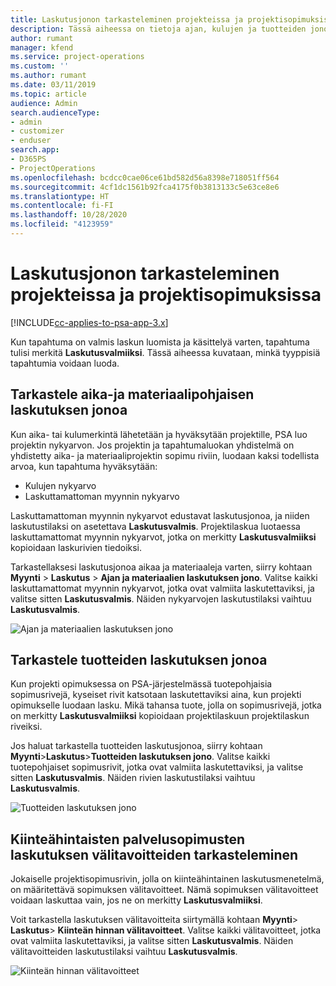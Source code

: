 ```yaml
---
title: Laskutusjonon tarkasteleminen projekteissa ja projektisopimuksissa
description: Tässä aiheessa on tietoja ajan, kulujen ja tuotteiden jonojen tarkastelusta sekä siitä, miten ne voidaan merkitä laskutusvalmiiksi.
author: rumant
manager: kfend
ms.service: project-operations
ms.custom: ''
ms.author: rumant
ms.date: 03/11/2019
ms.topic: article
audience: Admin
search.audienceType:
- admin
- customizer
- enduser
search.app:
- D365PS
- ProjectOperations
ms.openlocfilehash: bcdcc0cae06ce61bd582d56a8398e718051ff564
ms.sourcegitcommit: 4cf1dc1561b92fca4175f0b3813133c5e63ce8e6
ms.translationtype: HT
ms.contentlocale: fi-FI
ms.lasthandoff: 10/28/2020
ms.locfileid: "4123959"
---
```

# <a name="review-the-invoicing-backlog-on-projects-and-project-contracts"></a>Laskutusjonon tarkasteleminen projekteissa ja projektisopimuksissa

[!INCLUDE[cc-applies-to-psa-app-3.x](../includes/cc-applies-to-psa-app-3x.md)]

Kun tapahtuma on valmis laskun luomista ja käsittelyä varten, tapahtuma tulisi merkitä **Laskutusvalmiiksi**. Tässä aiheessa kuvataan, minkä tyyppisiä tapahtumia voidaan luoda.

## <a name="review-the-time-and-material-billing-backlog"></a>Tarkastele aika-ja materiaalipohjaisen laskutuksen jonoa

Kun aika- tai kulumerkintä lähetetään ja hyväksytään projektille, PSA luo projektin nykyarvon. Jos projektin ja tapahtumaluokan yhdistelmä on yhdistetty aika- ja materiaaliprojektin sopimu riviin, luodaan kaksi todellista arvoa, kun tapahtuma hyväksytään:

- Kulujen nykyarvo 
- Laskuttamattoman myynnin nykyarvo

Laskuttamattoman myynnin nykyarvot edustavat laskutusjonoa, ja niiden laskutustilaksi on asetettava **Laskutusvalmis**. Projektilaskua luotaessa laskuttamattomat myynnin nykyarvot, jotka on merkitty **Laskutusvalmiiksi** kopioidaan laskurivien tiedoiksi.

Tarkastellaksesi laskutusjonoa aikaa ja materiaaleja varten, siirry kohtaan **Myynti** \> **Laskutus** \> **Ajan ja materiaalien laskutuksen jono**. Valitse kaikki laskuttamattomat myynnin nykyarvot, jotka ovat valmiita laskutettaviksi, ja valitse sitten **Laskutusvalmis**. Näiden nykyarvojen laskutustilaksi vaihtuu **Laskutusvalmis**.

![Ajan ja materiaalien laskutuksen jono](media/TMBacklog.png)

## <a name="review-the-product-billing-backlog"></a>Tarkastele tuotteiden laskutuksen jonoa

Kun projekti opimuksessa on PSA-järjestelmässä tuotepohjaisia sopimusrivejä, kyseiset rivit katsotaan laskutettaviksi aina, kun projekti opimukselle luodaan lasku. Mikä tahansa tuote, jolla on sopimusrivejä, jotka on merkitty **Laskutusvalmiiksi** kopioidaan projektilaskuun projektilaskun riveiksi.

Jos haluat tarkastella tuotteiden laskutusjonoa, siirry kohtaan **Myynti**\>**Laskutus**\>**Tuotteiden laskutuksen jono**. Valitse kaikki tuotepohjaiset sopimusrivit, jotka ovat valmiita laskutettaviksi, ja valitse sitten **Laskutusvalmis**. Näiden rivien laskutustilaksi vaihtuu **Laskutusvalmis**.

![Tuotteiden laskutuksen jono](media/ProductBacklog.png)

## <a name="review-billing-milestones-on-fixed-price-contracts"></a>Kiinteähintaisten palvelusopimusten laskutuksen välitavoitteiden tarkasteleminen

Jokaiselle projektisopimusrivin, jolla on kiinteähintainen laskutusmenetelmä, on määritettävä sopimuksen välitavoitteet. Nämä sopimuksen välitavoitteet voidaan laskuttaa vain, jos ne on merkitty **Laskutusvalmiiksi**. 

Voit tarkastella laskutuksen välitavoitteita siirtymällä kohtaan **Myynti**\> **Laskutus**\> **Kiinteän hinnan välitavoitteet**. Valitse kaikki välitavoitteet, jotka ovat valmiita laskutettaviksi, ja valitse sitten **Laskutusvalmis**. Näiden välitavoitteiden laskutustilaksi vaihtuu **Laskutusvalmis**.

![Kiinteän hinnan välitavoitteet](media/FPBacklog.png)
